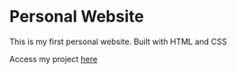 # Personal Website

This is my first personal website. Built with HTML and CSS

Access my project [here](https://kurtis-casperson.github.io/personal-website-html-css/)
